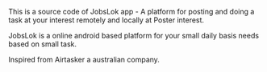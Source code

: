 This is a source code of JobsLok app - A platform for posting and doing a task at your interest remotely and locally at Poster interest.

JobsLok is a online android based platform for your small daily basis needs based on small task.

Inspired from Airtasker a australian company.

